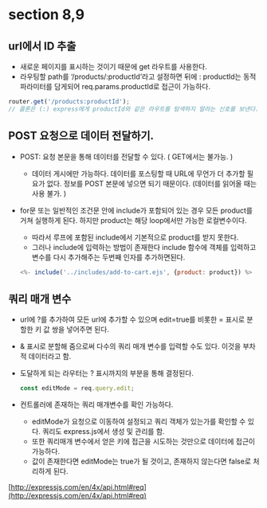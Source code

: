 # section 8,9

## url에서 ID 추출

- 새로운 페이지를 표시하는 것이기 때문에 get 라우트를 사용한다.
- 라우팅할 path를 ‘/products/:productId’라고 설정하면 뒤에 : productId는 동적 파라미터를 담게되어 req.params.productId로 접근이 가능하다.

```jsx
router.get('/products:productId');
// 콜론은 (:) express에게 productId와 같은 라우트를 탐색하지 말라는 신호를 보낸다.
```

## POST 요청으로 데이터 전달하기.

- POST: 요청 본문을 통해 데이터를 전달할 수 있다. ( GET에서는 불가능. )
    - 데이터 게시에만 가능하다. 데이터를 포스팅할 때 URL에 무언가 더 추가할 필요가 없다. 정보를 POST 본문에 넣으면 되기 때문이다. (데이터를 읽어올 때는 사용 불가. )
- for문 또는 일반적인 조건문 안에 include가 포함되어 있는 경우 모든 product를 거쳐 실행하게 된다. 하지만 product는 해당 loop에서만 가능한 로컬변수이다.
    - 따라서 루프에 포함된 include에서 기본적으로 product를 받지 못한다.
    - 그러나 include에 입력하는 방법이 존재한다 include 함수에 객체를 입력하고 변수를 다시 추가해주는 두번째 인자를 추가하면된다.
    
    ```jsx
    <%- include('../includes/add-to-cart.ejs', {product: product}) %>
    ```
    

## 쿼리 매개 변수

- url에 ?를 추가하여 모든 url에 추가할 수 있으며 edit=true를 비롯한 = 표시로 분할한 키 값 쌍을 넣어주면 된다.
- & 표시로 분할해 줌으로써 다수의 쿼리 매개 변수를 입력할 수도 있다. 이것을 부차적 데이터라고 함.
- 도달하게 되는 라우터는 ? 표시까지의 부분을 통해 결정된다.
    
    ```jsx
    const editMode = req.query.edit;
    ```
    
- 컨트롤러에 존재하는 쿼리 매개변수를 확인 가능하다.
    - editMode가 요청으로 이동하여 설정되고 쿼리 객체가 있는가를 확인할 수 있다. 쿼리도 express.js에서 생성 및 관리를 함.
    - 또한 쿼리매개 변수에서 얻은 키에 접근을 시도하는 것만으로 데이터에 접근이 가능하다.
    - 값이 존재한다면 editMode는 true가 될 것이고, 존재하지 않는다면 false로 처리하게 된다.

[http://expressjs.com/en/4x/api.html#req](http://expressjs.com/en/4x/api.html#req)